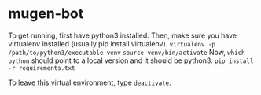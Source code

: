 # mugen-bot

To get running, first have python3 installed.
Then, make sure you have virtualenv installed (usually pip install virtualenv).
`virtualenv -p /path/to/python3/executable venv`
`source venv/bin/activate`
Now, `which python` should point to a local version and it should be python3.
`pip install -r requirements.txt`

To leave this virtual environment, type `deactivate`.
